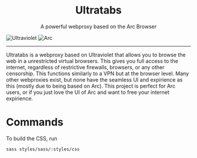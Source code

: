 <h1 align="center">Ultratabs</h1>
<p align="center">A powerful webproxy based on the Arc Browser</p>

![Ultraviolet](https://img.shields.io/badge/Ultraviolet-Powered-purple?style=for-the-badge)
![Arc](https://img.shields.io/badge/Arc-Inspired-000000?style=for-the-badge&logo=arc&logoColor=white)
<hr>

Ultratabs is a webproxy based on Ultraviolet that allows you to browse the web in a unrestricted virtual browsers. This gives you full access to the internet, regardless of restrictive firewalls, browsers, or any other censorship. This functions similarly to a VPN but at the browser level. Many other webproxies exist, but none have the seamless UI and expirience as this (mostly due to being based on Arc). This project is perfect for Arc users, or if you just love the UI of Arc and want to free your internet expirience.

# Commands
To build the CSS, run 
```
sass styles/sass/:styles/css
```
